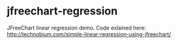# jfreechart-regression
JFreeChart linear regression demo. Code exlained here: 
http://technobium.com/simple-linear-regression-using-jfreechart/

